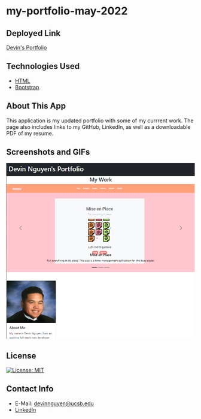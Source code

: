 # my-portfolio-may-2022

## Deployed Link

[Devin's Portfolio](https://kuyadevin.github.io/my-portfolio-may-2022/)

## Technologies Used

- [HTML](https://developer.mozilla.org/en-US/docs/Web/HTML)
- [Bootstrap](https://getbootstrap.com/)

## About This App

This application is my updated portfolio with some of my currrent work. The page also includes links to my GitHub, LinkedIn, as well as a downloadable PDF of my resume.

## Screenshots and GIFs

![Portfolio](<./assets/Screenshot%20(124).png>)

## License

[![License: MIT](https://img.shields.io/badge/License-MIT-yellow.svg)](https://opensource.org/licenses/MIT)

## Contact Info

- E-Mail: devinnguyen@ucsb.edu
- [LinkedIn](https://www.linkedin.com/in/devin-nguyen-9a0676212/)
